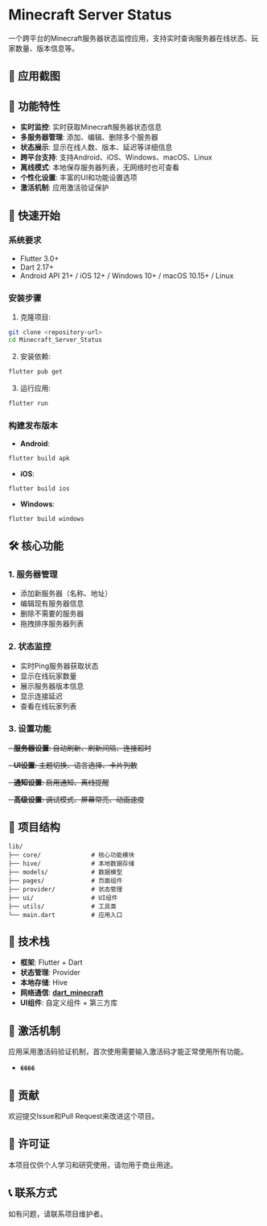 # Minecraft Server Status

一个跨平台的Minecraft服务器状态监控应用，支持实时查询服务器在线状态、玩家数量、版本信息等。

## 📱 应用截图

[//]: # (<div style="display: flex; justify-content: space-around;">)

[//]: # (  <img src="assets/img/screenshots/home.png" alt="主页" width="200"/>)

[//]: # (  <img src="assets/img/screenshots/server_info.png" alt="服务器详情" width="200"/>)

[//]: # (  <img src="assets/img/screenshots/settings.png" alt="设置" width="200"/>)

[//]: # (</div>)

## 🌟 功能特性

- **实时监控**: 实时获取Minecraft服务器状态信息
- **多服务器管理**: 添加、编辑、删除多个服务器
- **状态展示**: 显示在线人数、版本、延迟等详细信息
- **跨平台支持**: 支持Android、iOS、Windows、macOS、Linux
- **离线模式**: 本地保存服务器列表，无网络时也可查看
- **个性化设置**: 丰富的UI和功能设置选项
- **激活机制**: 应用激活验证保护

## 🚀 快速开始

### 系统要求

- Flutter 3.0+
- Dart 2.17+
- Android API 21+ / iOS 12+ / Windows 10+ / macOS 10.15+ / Linux

### 安装步骤

1. 克隆项目:
```bash
git clone <repository-url>
cd Minecraft_Server_Status
```

2. 安装依赖:
```bash
flutter pub get
```

3. 运行应用:
```bash
flutter run
```

### 构建发布版本

- **Android**:
```bash
flutter build apk
```

- **iOS**:
```bash
flutter build ios
```

- **Windows**:
```bash
flutter build windows
```

## 🛠️ 核心功能

### 1. 服务器管理
- 添加新服务器（名称、地址）
- 编辑现有服务器信息
- 删除不需要的服务器
- 拖拽排序服务器列表

### 2. 状态监控
- 实时Ping服务器获取状态
- 显示在线玩家数量
- 展示服务器版本信息
- 显示连接延迟
- 查看在线玩家列表

### 3. 设置功能
~~- **服务器设置**: 自动刷新、刷新间隔、连接超时~~

~~- **UI设置**: 主题切换、语言选择、卡片列数~~

~~- **通知设置**: 启用通知、离线提醒~~

~~- **高级设置**: 调试模式、屏幕常亮、动画速度~~

## 📁 项目结构

```
lib/
├── core/              # 核心功能模块
├── hive/              # 本地数据存储
├── models/            # 数据模型
├── pages/             # 页面组件
├── provider/          # 状态管理
├── ui/                # UI组件
├── utils/             # 工具类
└── main.dart          # 应用入口
```

## 🔧 技术栈

- **框架**: Flutter + Dart
- **状态管理**: Provider
- **本地存储**: Hive
- **网络通信**: [**dart_minecraft**](https://pub.dev/packages/dart_minecraft)
- **UI组件**: 自定义组件 + 第三方库

## 🔐 激活机制

应用采用激活码验证机制，首次使用需要输入激活码才能正常使用所有功能。
- **`6666`**

## 🤝 贡献

欢迎提交Issue和Pull Request来改进这个项目。

## 📄 许可证

本项目仅供个人学习和研究使用，请勿用于商业用途。

## 📞 联系方式

如有问题，请联系项目维护者。